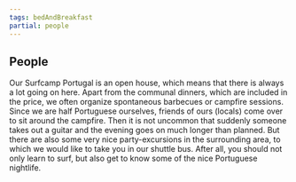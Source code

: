 ```yaml
---
tags: bedAndBreakfast
partial: people
---
```


## People

Our Surfcamp Portugal is an open house, which means that there is always a lot going on here. Apart from the communal dinners, which are included in the price, we often organize spontaneous barbecues or campfire sessions. Since we are half Portuguese ourselves, friends of ours (locals) come over to sit around the campfire. Then it is not uncommon that suddenly someone takes out a guitar and the evening goes on much longer than planned. But there are also some very nice party-excursions in the surrounding area, to which we would like to take you in our shuttle bus. After all, you should not only learn to surf, but also get to know some of the nice Portuguese nightlife.
